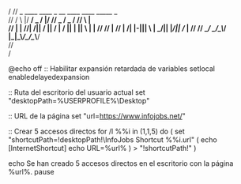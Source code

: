 /
//   _     ____  ____  _  __ ____  ____  _____ _    
//  / \ |\/  __\/  _ \/ |/ //  _ \/  _ \/  __// \ |\
//  | | //|  \/|| / \||   / | / \|| | \||  \  | | //
//  | \// |    /| |-|||   \ | \_/|| |_/||  /_ | \// 
//  \__/  \_/\_\\_/ \|\_|\_\\____/\____/\____\\__/  
//                                                  
/

@echo off
:: Habilitar expansión retardada de variables
setlocal enabledelayedexpansion

:: Ruta del escritorio del usuario actual
set "desktopPath=%USERPROFILE%\Desktop"

:: URL de la página
set "url=https://www.infojobs.net/"

:: Crear 5 accesos directos
for /l %%i in (1,1,5) do (
    set "shortcutPath=!desktopPath!\InfoJobs Shortcut %%i.url"
    (
        echo [InternetShortcut]
        echo URL=%url%
    ) > "!shortcutPath!"
)

echo Se han creado 5 accesos directos en el escritorio con la página %url%.
pause
